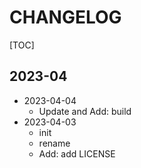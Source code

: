 # CHANGELOG

[TOC]

## 2023-04

- 2023-04-04
  - Update and Add: build
- 2023-04-03
  - init
  - rename
  - Add: add LICENSE
